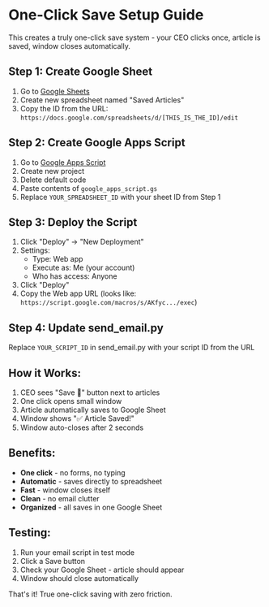 # One-Click Save Setup Guide

This creates a truly one-click save system - your CEO clicks once, article is saved, window closes automatically.

## Step 1: Create Google Sheet
1. Go to [Google Sheets](https://sheets.google.com)
2. Create new spreadsheet named "Saved Articles"
3. Copy the ID from the URL: `https://docs.google.com/spreadsheets/d/[THIS_IS_THE_ID]/edit`

## Step 2: Create Google Apps Script
1. Go to [Google Apps Script](https://script.google.com)
2. Create new project
3. Delete default code
4. Paste contents of `google_apps_script.gs`
5. Replace `YOUR_SPREADSHEET_ID` with your sheet ID from Step 1

## Step 3: Deploy the Script
1. Click "Deploy" → "New Deployment"
2. Settings:
   - Type: Web app
   - Execute as: Me (your account)
   - Who has access: Anyone
3. Click "Deploy"
4. Copy the Web app URL (looks like: `https://script.google.com/macros/s/AKfyc.../exec`)

## Step 4: Update send_email.py
Replace `YOUR_SCRIPT_ID` in send_email.py with your script ID from the URL

## How it Works:
1. CEO sees "Save 📌" button next to articles
2. One click opens small window
3. Article automatically saves to Google Sheet
4. Window shows "✅ Article Saved!" 
5. Window auto-closes after 2 seconds

## Benefits:
- **One click** - no forms, no typing
- **Automatic** - saves directly to spreadsheet
- **Fast** - window closes itself
- **Clean** - no email clutter
- **Organized** - all saves in one Google Sheet

## Testing:
1. Run your email script in test mode
2. Click a Save button
3. Check your Google Sheet - article should appear
4. Window should close automatically

That's it! True one-click saving with zero friction.